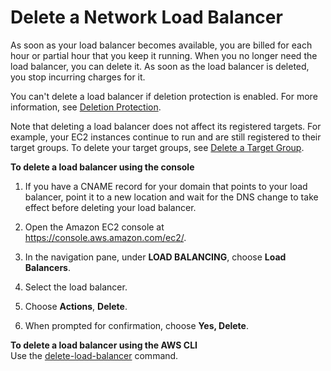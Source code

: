 # Delete a Network Load Balancer<a name="load-balancer-delete"></a>

As soon as your load balancer becomes available, you are billed for each hour or partial hour that you keep it running\. When you no longer need the load balancer, you can delete it\. As soon as the load balancer is deleted, you stop incurring charges for it\.

You can't delete a load balancer if deletion protection is enabled\. For more information, see [Deletion Protection](network-load-balancers.md#deletion-protection)\.

Note that deleting a load balancer does not affect its registered targets\. For example, your EC2 instances continue to run and are still registered to their target groups\. To delete your target groups, see [Delete a Target Group](delete-target-group.md)\.

**To delete a load balancer using the console**

1. If you have a CNAME record for your domain that points to your load balancer, point it to a new location and wait for the DNS change to take effect before deleting your load balancer\.

1. Open the Amazon EC2 console at [https://console\.aws\.amazon\.com/ec2/](https://console.aws.amazon.com/ec2/)\.

1. In the navigation pane, under **LOAD BALANCING**, choose **Load Balancers**\.

1. Select the load balancer\.

1. Choose **Actions**, **Delete**\.

1. When prompted for confirmation, choose **Yes, Delete**\.

**To delete a load balancer using the AWS CLI**  
Use the [delete\-load\-balancer](http://docs.aws.amazon.com/cli/latest/reference/elbv2/delete-load-balancer.html) command\.